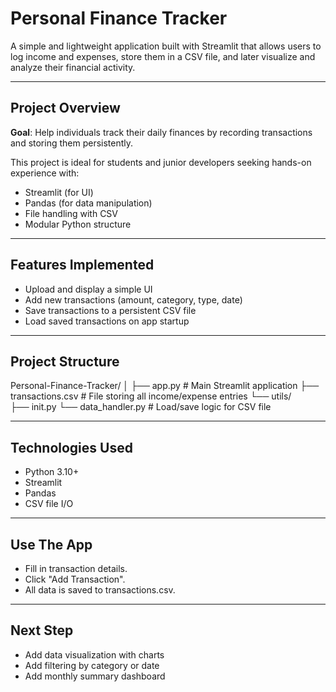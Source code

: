# Personal Finance Tracker

A simple and lightweight application built with Streamlit that allows users to log income and expenses, store them in a CSV file, and later visualize and analyze their financial activity.

---

## Project Overview

**Goal**: Help individuals track their daily finances by recording transactions and storing them persistently.

This project is ideal for students and junior developers seeking hands-on experience with:
- Streamlit (for UI)
- Pandas (for data manipulation)
- File handling with CSV
- Modular Python structure

---

## Features Implemented

- Upload and display a simple UI  
- Add new transactions (amount, category, type, date)  
- Save transactions to a persistent CSV file  
- Load saved transactions on app startup  

---

## Project Structure

Personal-Finance-Tracker/
│
├── app.py # Main Streamlit application
├── transactions.csv # File storing all income/expense entries
└── utils/    
              ├── init.py
              └── data_handler.py # Load/save logic for CSV file

---

## Technologies Used

- Python 3.10+
- Streamlit
- Pandas
- CSV file I/O

---

## Use The App

- Fill in transaction details.
- Click "Add Transaction".
- All data is saved to transactions.csv.

---

## Next Step

- Add data visualization with charts
- Add filtering by category or date
- Add monthly summary dashboard
